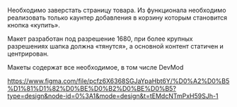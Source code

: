 Необходимо заверстать страницу товара. Из функционала необходимо реализовать только каунтер добавления в корзину которым становится кнопка «купить».

Макет разработан под разрешение 1680, при более крупных разрешениях шапка должна «тянутся», а основной контент статичен и центрирован.

Макеты содержат все необходимое, в том числе DevMod

https://www.figma.com/file/pcfz6X6368SGJaYpaHbt6Y/%D0%A2%D0%B5%D1%81%D1%82%D0%BE%D0%B2%D0%BE%D0%B5?type=design&node-id=0%3A1&mode=design&t=tEMdcNTmPxH59SJh-1